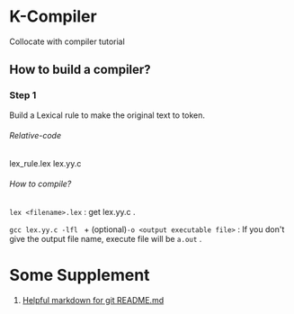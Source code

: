 # K-Compiler
Collocate with compiler tutorial

## How to build a compiler?
### Step 1
Build a Lexical rule to make the original text to token.
###### Relative-code
lex_rule.lex
lex.yy.c
###### How to compile?
`lex <filename>.lex` : get lex.yy.c .

`gcc lex.yy.c -lfl ` + (optional)`-o <output executable file>` : If you don't give the output file name, execute file will be `a.out` .



# Some Supplement
1. [Helpful markdown for git README.md](https://github.com/adam-p/markdown-here/wiki/Markdown-Cheatsheet)
